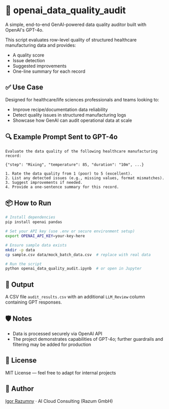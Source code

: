 # 🧪 openai_data_quality_audit

A simple, end-to-end GenAI-powered data quality auditor built with OpenAI's GPT-4o.

This script evaluates row-level quality of structured healthcare manufacturing data and provides:
- A quality score
- Issue detection
- Suggested improvements
- One-line summary for each record

## ✅ Use Case
Designed for healthcare/life sciences professionals and teams looking to:
- Improve recipe/documentation data reliability
- Detect quality issues in structured manufacturing logs
- Showcase how GenAI can audit operational data at scale

## 🔍 Example Prompt Sent to GPT-4o
```
Evaluate the data quality of the following healthcare manufacturing record:

{"step": "Mixing", "temperature": 85, "duration": "10m", ...}

1. Rate the data quality from 1 (poor) to 5 (excellent).
2. List any detected issues (e.g., missing values, format mismatches).
3. Suggest improvements if needed.
4. Provide a one-sentence summary for this record.
```

## 📦 How to Run
```bash
# Install dependencies
pip install openai pandas

# Set your API key (use .env or secure environment setup)
export OPENAI_API_KEY=your-key-here

# Ensure sample data exists
mkdir -p data
cp sample.csv data/mock_batch_data.csv  # replace with real data

# Run the script
python openai_data_quality_audit.ipynb  # or open in Jupyter
```

## 📁 Output
A CSV file `audit_results.csv` with an additional `LLM_Review` column containing GPT responses.

## 🛡️ Notes
- Data is processed securely via OpenAI API
- The project demonstrates capabilities of GPT-4o; further guardrails and filtering may be added for production

## 📘 License
MIT License — feel free to adapt for internal projects

## 👤 Author
[Igor Razumny](https://github.com/igorrazumny) · AI Cloud Consulting (Razum GmbH)
